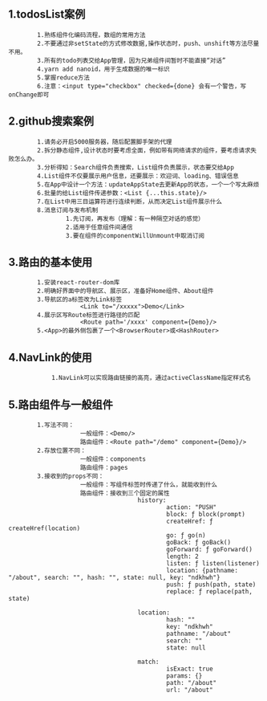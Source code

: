 ## 1.todosList案例
			1.熟练组件化编码流程，数组的常用方法
			2.不要通过非setState的方式修改数据,操作状态时，push、unshift等方法尽量不用。
			3.所有的todo列表交给App管理，因为兄弟组件间暂时不能直接“对话”
			4.yarn add nanoid，用于生成数据的唯一标识
			5.掌握reduce方法
			6.注意：<input type="checkbox" checked={done} 会有一个警告，写onChange即可

## 2.github搜索案例
			1.请务必开启5000服务器，随后配置脚手架的代理
			2.拆分静态组件,设计状态时要考虑全面，例如带有网络请求的组件，要考虑请求失败怎么办。
			3.分析得知：Search组件负责搜索，List组件负责展示，状态要交给App
			4.List组件不仅要展示用户信息，还要展示：欢迎词、loading、错误信息
			5.在App中设计一个方法：updateAppState去更新App的状态，一个一个写太麻烦
			6.批量的给List组件传递参数：<List {...this.state}/>
			7.在List中用三目运算符进行连续判断，从而决定List组件展示什么
			8.消息订阅与发布机制
					1.先订阅，再发布（理解：有一种隔空对话的感觉）
					2.适用于任意组件间通信
					3.要在组件的componentWillUnmount中取消订阅

		
## 3.路由的基本使用
			1.安装react-router-dom库
			2.明确好界面中的导航区、展示区，准备好Home组件、About组件
			3.导航区的a标签改为Link标签
						<Link to="/xxxxx">Demo</Link>
			4.展示区写Route标签进行路径的匹配
						<Route path='/xxxx' component={Demo}/>
			5.<App>的最外侧包裹了一个<BrowserRouter>或<HashRouter>

## 4.NavLink的使用
				1.NavLink可以实现路由链接的高亮，通过activeClassName指定样式名

## 5.路由组件与一般组件
			1.写法不同：
						一般组件：<Demo/>
						路由组件：<Route path="/demo" component={Demo}/>
			2.存放位置不同：
						一般组件：components
						路由组件：pages
			3.接收到的props不同：
						一般组件：写组件标签时传递了什么，就能收到什么
						路由组件：接收到三个固定的属性
										history:
												action: "PUSH"
												block: ƒ block(prompt)
												createHref: ƒ createHref(location)
												go: ƒ go(n)
												goBack: ƒ goBack()
												goForward: ƒ goForward()
												length: 2
												listen: ƒ listen(listener)
												location: {pathname: "/about", search: "", hash: "", state: null, key: "ndkhwh"}
												push: ƒ push(path, state)
												replace: ƒ replace(path, state)

										location:
												hash: ""
												key: "ndkhwh"
												pathname: "/about"
												search: ""
												state: null

										match:
												isExact: true
												params: {}
												path: "/about"
												url: "/about"